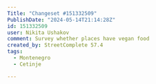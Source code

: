 ```yaml
---
Title: "Changeset #151332509"
PublishDate: "2024-05-14T21:14:28Z"
id: 151332509
user: Nikita Ushakov
comment: Survey whether places have vegan food
created_by: StreetComplete 57.4
tags:
  - Montenegro
  - Cetinje

---
```

